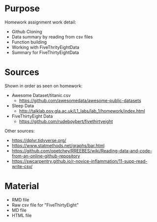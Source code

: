 # Purpose

Homework assignment work detail:
  * Github Cloning
  * Data summary by reading from csv files
  * Function building
  * Working with FiveThrityEightData
  * Summary for FiveThirtyEightData
 
# Sources

Shown in order as seen on homework:
  * Awesome Dataset/titanic.csv
    - https://github.com/awesomedata/awesome-public-datasets  
  * Sleep Data
    - http://talklab.psy.gla.ac.uk/L1_labs/lab_1/homework/index.html
  * FiveThirtyEight Data
    - https://github.com/rudeboybert/fivethirtyeight

Other sources:
  * https://dplyr.tidyverse.org/
  * https://www.statmethods.net/graphs/bar.html
  * https://github.com/opetchey/RREEBES/wiki/Reading-data-and-code-from-an-online-github-repository
  * https://swcarpentry.github.io/r-novice-inflammation/11-supp-read-write-csv/
  
# Material
  * RMD file
  * Raw csv file for "FiveThirtyEight"
  * MD file
  * HTML file
